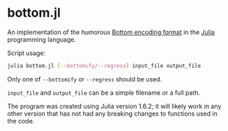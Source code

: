 # bottom.jl
An implementation of the humorous [Bottom encoding format](https://github.com/bottom-software-foundation/spec) in the [Julia](https://github.com/JuliaLang/julia) programming language.

Script usage:
```sh
julia bottom.jl [--bottomify/--regress] input_file output_file
```
Only one of `--bottomify` or `--regress` should be used.

`input_file` and `output_file` can be a simple filename or a full path.

The program was created using Julia version 1.6.2; it will likely work in any other version that has not had any breaking changes to functions used in the code.
